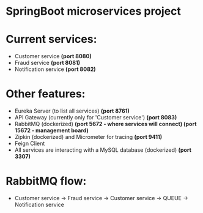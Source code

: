 # SpringBoot microservices project

# Current services:
- Customer service **(port 8080)**
- Fraud service **(port 8081)**
- Notification service **(port 8082)**

# Other features:
- Eureka Server (to list all services) **(port 8761)**
- API Gateway (currently only for 'Customer service') **(port 8083)**
- RabbitMQ (dockerized) **(port 5672 - where services will connect) (port 15672 - management board)**
- Zipkin (dockerized) and Micrometer for tracing **(port 9411)**
- Feign Client
- All services are interacting with a MySQL database (dockerized) **(port 3307)**

# RabbitMQ flow:
- Customer service -> Fraud service -> Customer service -> QUEUE -> Notification service 
